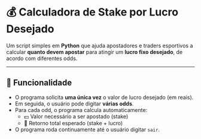 # 💰 Calculadora de Stake por Lucro Desejado

Um script simples em **Python** que ajuda apostadores e traders esportivos a calcular **quanto devem apostar** para atingir um **lucro fixo desejado**, de acordo com diferentes odds.

---

## 🧠 Funcionalidade

- O programa solicita **uma única vez** o valor de lucro desejado (em reais).  
- Em seguida, o usuário pode digitar **várias odds**.  
- Para cada odd, o programa calcula automaticamente:
  - 💵 Valor necessário a ser apostado (stake)  
  - 💸 Retorno total esperado (stake + lucro)  
- O programa roda continuamente até o usuário digitar `sair`.


